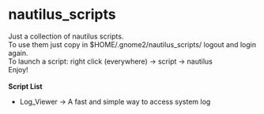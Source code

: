 nautilus_scripts
================

Just a collection of nautilus scripts.<br />
To use them just copy in $HOME/.gnome2/nautilus_scripts/ logout and login again.<br />
To launch a script: right click (everywhere) -> script -> nautilus<br />
Enjoy!<br /><br />
<b>Script List</b><br />
- Log_Viewer -> A fast and simple way to access system log

